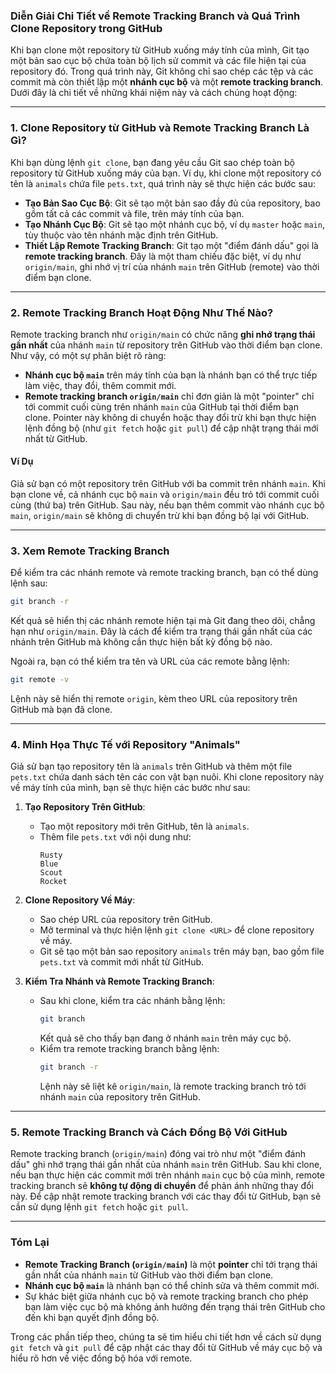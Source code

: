 ### Diễn Giải Chi Tiết về Remote Tracking Branch và Quá Trình Clone Repository trong GitHub

Khi bạn clone một repository từ GitHub xuống máy tính của mình, Git tạo một bản sao cục bộ chứa toàn bộ lịch sử commit và các file hiện tại của repository đó. Trong quá trình này, Git không chỉ sao chép các tệp và các commit mà còn thiết lập một **nhánh cục bộ** và một **remote tracking branch**. Dưới đây là chi tiết về những khái niệm này và cách chúng hoạt động:

---

### 1. Clone Repository từ GitHub và Remote Tracking Branch Là Gì?

Khi bạn dùng lệnh `git clone`, bạn đang yêu cầu Git sao chép toàn bộ repository từ GitHub xuống máy của bạn. Ví dụ, khi clone một repository có tên là `animals` chứa file `pets.txt`, quá trình này sẽ thực hiện các bước sau:

- **Tạo Bản Sao Cục Bộ**: Git sẽ tạo một bản sao đầy đủ của repository, bao gồm tất cả các commit và file, trên máy tính của bạn.
- **Tạo Nhánh Cục Bộ**: Git sẽ tạo một nhánh cục bộ, ví dụ `master` hoặc `main`, tùy thuộc vào tên nhánh mặc định trên GitHub.
- **Thiết Lập Remote Tracking Branch**: Git tạo một "điểm đánh dấu" gọi là **remote tracking branch**. Đây là một tham chiếu đặc biệt, ví dụ như `origin/main`, ghi nhớ vị trí của nhánh `main` trên GitHub (remote) vào thời điểm bạn clone.

---

### 2. Remote Tracking Branch Hoạt Động Như Thế Nào?

Remote tracking branch như `origin/main` có chức năng **ghi nhớ trạng thái gần nhất** của nhánh `main` từ repository trên GitHub vào thời điểm bạn clone. Như vậy, có một sự phân biệt rõ ràng:

- **Nhánh cục bộ `main`** trên máy tính của bạn là nhánh bạn có thể trực tiếp làm việc, thay đổi, thêm commit mới.
- **Remote tracking branch `origin/main`** chỉ đơn giản là một "pointer" chỉ tới commit cuối cùng trên nhánh `main` của GitHub tại thời điểm bạn clone. Pointer này không di chuyển hoặc thay đổi trừ khi bạn thực hiện lệnh đồng bộ (như `git fetch` hoặc `git pull`) để cập nhật trạng thái mới nhất từ GitHub.

#### Ví Dụ

Giả sử bạn có một repository trên GitHub với ba commit trên nhánh `main`. Khi bạn clone về, cả nhánh cục bộ `main` và `origin/main` đều trỏ tới commit cuối cùng (thứ ba) trên GitHub. Sau này, nếu bạn thêm commit vào nhánh cục bộ `main`, `origin/main` sẽ không di chuyển trừ khi bạn đồng bộ lại với GitHub.

---

### 3. Xem Remote Tracking Branch

Để kiểm tra các nhánh remote và remote tracking branch, bạn có thể dùng lệnh sau:

```bash
git branch -r
```

Kết quả sẽ hiển thị các nhánh remote hiện tại mà Git đang theo dõi, chẳng hạn như `origin/main`. Đây là cách để kiểm tra trạng thái gần nhất của các nhánh trên GitHub mà không cần thực hiện bất kỳ đồng bộ nào.

Ngoài ra, bạn có thể kiểm tra tên và URL của các remote bằng lệnh:

```bash
git remote -v
```

Lệnh này sẽ hiển thị remote `origin`, kèm theo URL của repository trên GitHub mà bạn đã clone.

---

### 4. Minh Họa Thực Tế với Repository "Animals"

Giả sử bạn tạo repository tên là `animals` trên GitHub và thêm một file `pets.txt` chứa danh sách tên các con vật bạn nuôi. Khi clone repository này về máy tính của mình, bạn sẽ thực hiện các bước như sau:

1. **Tạo Repository Trên GitHub**:
   - Tạo một repository mới trên GitHub, tên là `animals`.
   - Thêm file `pets.txt` với nội dung như:
     ```plaintext
     Rusty
     Blue
     Scout
     Rocket
     ```

2. **Clone Repository Về Máy**:
   - Sao chép URL của repository trên GitHub.
   - Mở terminal và thực hiện lệnh `git clone <URL>` để clone repository về máy.
   - Git sẽ tạo một bản sao repository `animals` trên máy bạn, bao gồm file `pets.txt` và commit mới nhất từ GitHub.

3. **Kiểm Tra Nhánh và Remote Tracking Branch**:
   - Sau khi clone, kiểm tra các nhánh bằng lệnh:
     ```bash
     git branch
     ```
     Kết quả sẽ cho thấy bạn đang ở nhánh `main` trên máy cục bộ.
   - Kiểm tra remote tracking branch bằng lệnh:
     ```bash
     git branch -r
     ```
     Lệnh này sẽ liệt kê `origin/main`, là remote tracking branch trỏ tới nhánh `main` của repository trên GitHub.

---

### 5. Remote Tracking Branch và Cách Đồng Bộ Với GitHub

Remote tracking branch (`origin/main`) đóng vai trò như một "điểm đánh dấu" ghi nhớ trạng thái gần nhất của nhánh `main` trên GitHub. Sau khi clone, nếu bạn thực hiện các commit mới trên nhánh `main` cục bộ của mình, remote tracking branch sẽ **không tự động di chuyển** để phản ánh những thay đổi này. Để cập nhật remote tracking branch với các thay đổi từ GitHub, bạn sẽ cần sử dụng lệnh `git fetch` hoặc `git pull`.

---

### Tóm Lại

- **Remote Tracking Branch (`origin/main`)** là một **pointer** chỉ tới trạng thái gần nhất của nhánh `main` từ GitHub vào thời điểm bạn clone.
- **Nhánh cục bộ `main`** là nhánh bạn có thể chỉnh sửa và thêm commit mới.
- Sự khác biệt giữa nhánh cục bộ và remote tracking branch cho phép bạn làm việc cục bộ mà không ảnh hưởng đến trạng thái trên GitHub cho đến khi bạn quyết định đồng bộ.

Trong các phần tiếp theo, chúng ta sẽ tìm hiểu chi tiết hơn về cách sử dụng `git fetch` và `git pull` để cập nhật các thay đổi từ GitHub về máy cục bộ và hiểu rõ hơn về việc đồng bộ hóa với remote.
